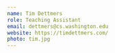 ```yaml
---
name: Tim Dettmers
role: Teaching Assistant
email: dettmers@cs.washington.edu
website: https://timdettmers.com/
photo: tim.jpg
---
```

